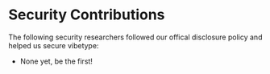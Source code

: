 # Security Contributions
The following security researchers followed our offical disclosure policy and helped us secure vibetype:
- None yet, be the first!
